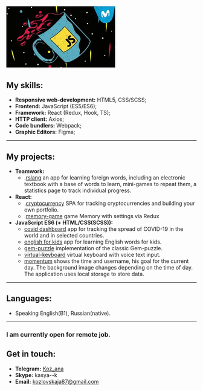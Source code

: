 ![frontend.](https://raw.githubusercontent.com/kkasya/kkasya/master/1.jpg)
---
## My skills:
- **Responsive web-development:** HTML5, CSS/SCSS;
- **Frontend:** JavaScript (ES5/ES6);
- **Framework:** React (Redux, Hook, TS);
- **HTTP client:** Axios;
- **Code bundlers:** Webpack;
- **Graphic Editors:** Figma;
---

## My projects:
- **Teamwork:**
    - .[rslang](https://github.com/alexk08/rslang/pull/42) an app for learning foreign words, including an electronic textbook with a base of words to learn, mini-games to repeat them, a statistics page to track individual progress. 
- **React:**
    - .[cryptocurrency](https://github.com/Kkasya/cripto/tree/master) SPA for tracking cryptocurrencies and building your own portfolio.
    - .[memory-game](https://github.com/Kkasya/memory/pull/1) game Memory with settings via Redux
- **JavaScript ES6 (+ HTML/CSS(SCSS)):**
    - [covid dashboard](https://github.com/Kkasya/covid/) app for tracking the spread of COVID-19 in the world and in selected countries.
    - [english for kids](https://github.com/Kkasya/english/) app for learning English words for kids.
    - [gem-puzzle](https://github.com/Kkasya/game/) implementation of the classic Gem-puzzle.
    - [virtual-keyboard](https://github.com/Kkasya/virtual-keyboard/) virtual keyboard with voice text input.
    - [momentum](https://github.com/Kkasya/momentum) shows the time and username, his goal for the current day. The background image changes depending on the time of day. The application uses local storage to store data.

---
## Languages:
- Speaking English(B1), Russian(native).
---
### I am currently open for remote job.
## Get in touch:
+ **Telegram:** [Koz_ana](https://t.me/Koz_ana)
+ **Skype:** kasya--k
+ **Email:** <kozlovskaja87@gmail.com>
